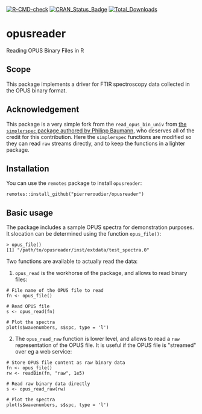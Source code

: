 [![R-CMD-check](https://github.com/pierreroudier/opusreader/workflows/R-CMD-check/badge.svg)](https://github.com/pierreroudier/opusreader/actions)
[![CRAN_Status_Badge](http://www.r-pkg.org/badges/version/opusreader)](https://cran.r-project.org/package=opusreader)
[![Total_Downloads](http://cranlogs.r-pkg.org/badges/grand-total/opusreader)](https://cran.r-project.org/package=opusreader)

# opusreader

Reading OPUS Binary Files in R

## Scope

This package implements a driver for FTIR spectroscopy data collected in the OPUS binary format. 

## Acknowledgement

This package is a very simple fork from the `read_opus_bin_univ` from [the `simplerspec` package authored by Philipp Baumann](https://github.com/philipp-baumann/simplerspec), who deserves all of the credit for this contribution. Here the `simplerspec` functions are modified so they can read `raw` streams directly, and to keep the functions in a lighter package.
 
## Installation

You can use the `remotes` package to install `opusreader`:

`remotes::install_github("pierreroudier/opusreader")`

## Basic usage

The package includes a sample OPUS spectra for demonstration purposes. It slocation can be determined using the function `opus_file()`:

```
> opus_file()
[1] "/path/to/opusreader/inst/extdata/test_spectra.0"
```

Two functions are available to actually read the data:

1. `opus_read` is the workhorse of the package, and allows to read binary files:

```
# File name of the OPUS file to read
fn <- opus_file()

# Read OPUS file
s <- opus_read(fn)

# Plot the spectra
plot(s$wavenumbers, s$spc, type = 'l')
```

2. The `opus_read_raw` function is lower level, and allows to read a `raw` representation of the OPUS file. It is useful if the OPUS file is "streamed" over eg a web service:

```
# Store OPUS file content as raw binary data
fn <- opus_file()
rw <- readBin(fn, "raw", 1e5)

# Read raw binary data directly
s <- opus_read_raw(rw)

# Plot the spectra
plot(s$wavenumbers, s$spc, type = 'l')
```

